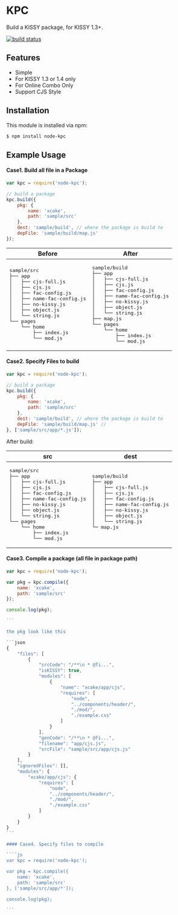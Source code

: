 # KPC

Build a KISSY package, for KISSY 1.3+.

[![build status](https://secure.travis-ci.org/abc-team/node-kpc.png)](http://travis-ci.org/abc-team/node-kpc)

## Features

- Simple
- For KISSY 1.3 or 1.4 only
- For Online Combo Only
- Support CJS Style

## Installation

This module is installed via npm:

``` bash
$ npm install node-kpc
```

## Example Usage

#### Case1. Build all file in a Package

``` js
var kpc = require('node-kpc');

// build a package
kpc.build({
    pkg: {
        name: 'xcake',
        path: 'sample/src'
    },
    dest: 'sample/build', // where the package is build to
    depFile: 'sample/build/map.js'
});

```


<table>
    <thead>
        <tr>
            <th>Before</th>
            <th>After</th>
        </tr>
    </thead>
    <tbody>
        <tr>
            <td>
<pre>
sample/src
├── app
│   ├── cjs-full.js
│   ├── cjs.js
│   ├── fac-config.js
│   ├── name-fac-config.js
│   ├── no-kissy.js
│   ├── object.js
│   └── string.js
└── pages
    └── home
        ├── index.js
        └── mod.js
</pre>
            </td>
            <td>
<pre>
sample/build
├── app
│   ├── cjs-full.js
│   ├── cjs.js
│   ├── fac-config.js
│   ├── name-fac-config.js
│   ├── no-kissy.js
│   ├── object.js
│   └── string.js
├── map.js
└── pages
    └── home
        ├── index.js
        └── mod.js
</pre>
            </td>
        </tr>
    </tbody>
</table>

#### Case2. Specify Files to build

``` js
var kpc = require('node-kpc');

// build a package
kpc.build({
    pkg: {
        name: 'xcake',
        path: 'sample/src'
    },
    dest: 'sample/build', // where the package is build to
    depFile: 'sample/build/map.js' //
}, ['sample/src/app/*.js']);

```
After build:
<table>
    <thead>
        <tr>
            <th>src</th>
            <th>dest</th>
        </tr>
    </thead>
    <tbody>
        <tr>
            <td>
<pre>
sample/src
├── app
│   ├── cjs-full.js
│   ├── cjs.js
│   ├── fac-config.js
│   ├── name-fac-config.js
│   ├── no-kissy.js
│   ├── object.js
│   └── string.js
└── pages
    └── home
        ├── index.js
        └── mod.js
</pre>
            </td>
            <td>
<pre>
sample/build
├── app
│   ├── cjs-full.js
│   ├── cjs.js
│   ├── fac-config.js
│   ├── name-fac-config.js
│   ├── no-kissy.js
│   ├── object.js
│   └── string.js
└─ map.js

</pre>
            </td>
        </tr>
    </tbody>
</table>



#### Case3. Compile a package (all file in package path)

````js
var kpc = require('node-kpc');

var pkg = kpc.compile({
    name: 'xcake',
    path: 'sample/src'
});

console.log(pkg);

```

the pkg look like this

```json
{
    "files": [
        {
            "srcCode": "/**\n * @fi...",
            "isKISSY": true,
            "modules": [
                {
                    "name": "xcake/app/cjs",
                    "requires": [
                        "node",
                        "../components/header/",
                        "./mod/",
                        "./example.css"
                    ]
                }
            ],
            "genCode": "/**\n * @fi...",
            "filename": "app/cjs.js",
            "srcFile": "sample/src/app/cjs.js"
        }
    ],
    "ignoredFiles": [],
    "modules": {
        "xcake/app/cjs": {
            "requires": [
                "node",
                "../components/header/",
                "./mod/",
                "./example.css"
            ]
        }
    }
}
```

#### Case4. Specify files to compile

````js
var kpc = require('node-kpc');

var pkg = kpc.compile({
    name: 'xcake',
    path: 'sample/src'
}, ['sample/src/app/*']);

console.log(pkg);

```